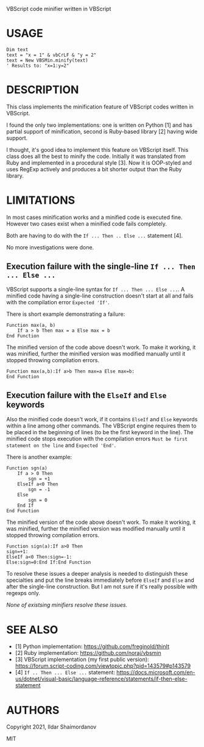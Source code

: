VBScript code minifier written in VBScript

# USAGE

```vbs
Dim text
text = "x = 1" & vbCrLF & "y = 2"
text = New VBSMin.minify(text)
' Results to: "x=1:y=2"
```

# DESCRIPTION

This class implements the minification feature of VBScript codes
written in VBScript.

I found the only two implementations: one is written on Python [1]
and has partial support of minification, second is Ruby-based library
[2] having wide support.

I thought, it's good idea to implement this feature on VBScript
itself. This class does all the best to minify the code. Initially
it was translated from Ruby and implemented in a procedural style
[3]. Now it is OOP-styled and uses RegExp actively and produces a bit
shorter output than the Ruby library.

# LIMITATIONS

In most cases minification works and a minified code is executed
fine. However two cases exist when a minified code fails completely.

Both are having to do with the `If ... Then .. Else ...` statement [4].

No more investigations were done.

## Execution failure with the single-line `If ... Then ... Else ...`

VBScript supports a single-line syntax for `If ... Then ... Else ...`. A
minified code having a single-line construction doesn't start at all
and fails with the compilation error `Expected 'If'`.

There is short example demonstrating a failure:

```vbs
Function max(a, b)
	If a > b Then max = a Else max = b
End Function
```

The minified version of the code above doesn't work. To make it working,
it was minified, further the minified version was modified manually
until it stopped throwing compilation errors.

```vbs
Function max(a,b):If a>b Then max=a Else max=b:
End Function
```

## Execution failure with the `ElseIf` and `Else` keywords

Also the minified code doesn't work, if it contains `ElseIf` and
`Else` keywords within a line among other commands. The VBScript
engine requires them to be placed in the beginning of lines (to be the
first keyword in the line). The minified code stops execution with the
compilation errors `Must be first statement on the line` and `Expected
'End'`.

There is another example:

```vbs
Function sgn(a)
	If a > 0 Then
		sgn = +1
	ElseIf a<0 Then
		sgn = -1
	Else
		sgn = 0
	End If
End Function
```

The minified version of the code above doesn't work. To make it working,
it was minified, further the minified version was modified manually
until it stopped throwing compilation errors.

```vbs
Function sign(a):If a>0 Then
sign=+1:
ElseIf a<0 Then:sign=-1:
Else:sign=0:End If:End Function
```

To resolve these issues a deeper analysis is needed to distinguish
these specialties and put the line breaks immediately before `ElseIf`
and `Else` and after the single-line construction. But I am not sure
if it's really possible with regexps only.

*None of existsing minifiers resolve these issues.*

# SEE ALSO

* [1] Python implementation:
https://github.com/freginold/thinIt
* [2] Ruby implementation:
https://github.com/noraj/vbsmin
* [3] VBScript implementation (my first public version):
https://forum.script-coding.com/viewtopic.php?pid=143579#p143579
* [4] `If .. Then ... Else ...` statement:
https://docs.microsoft.com/en-us/dotnet/visual-basic/language-reference/statements/if-then-else-statement

# AUTHORS

Copyright 2021, Ildar Shaimordanov

MIT

<!-- sed -n "/^'/ s/..//p" <lib/vbsmin.vbs >README.md -->
